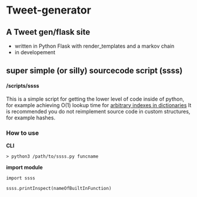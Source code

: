 # Tweet-generator

## A Tweet gen/flask site
<ul>
<li> written in Python Flask with render_templates and a markov chain </li>
<li> in developement </li>
</ul>


## super simple (or silly) sourcecode script (ssss)

#### /scripts/ssss

This is a simple script for getting the lower level of code inside of python,
for example achieving O(1) lookup time for [arbitrary indexes in dictionaries](https://www.oreilly.com/library/view/high-performance-python/9781449361747/ch04.html)
It is recommended you do not reimplement source code in custom structures, for example hashes.  

### How to use

**CLI**

`> python3 /path/to/ssss.py funcname`


**import module**

```
import ssss

ssss.printInspect(nameOfBuiltInFunction)
```
